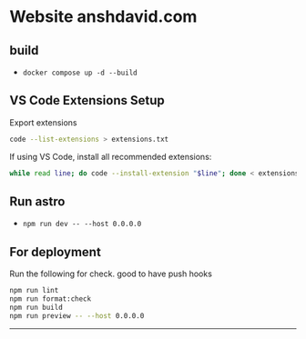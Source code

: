 # Website anshdavid.com

## build

- `docker compose up -d --build`

## VS Code Extensions Setup

Export extensions

```bash
code --list-extensions > extensions.txt
```

If using VS Code, install all recommended extensions:

```bash
while read line; do code --install-extension "$line"; done < extensions.txt
```

## Run astro

- `npm run dev -- --host 0.0.0.0`


## For deployment

Run the following for check. good to have push hooks

```bash
npm run lint
npm run format:check
npm run build
npm run preview -- --host 0.0.0.0
```

---
